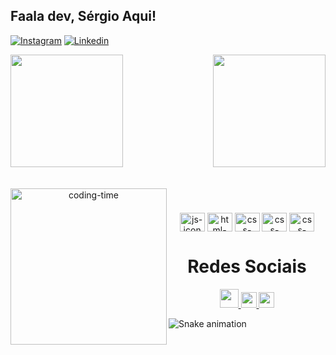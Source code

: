 ## Faala dev, Sérgio Aqui!

[![Instagram](https://img.shields.io/badge/Instagram-E4405F?style=for-the-badge&logo=instagram&logoColor=white)](https://www.instagram.com/sergiomigueljr/)
[![Linkedin](https://img.shields.io/badge/LinkedIn-0077B5?style=for-the-badge&logo=linkedin&logoColor=white)](https://www.linkedin.com/in/s%C3%A9rgiomiguel/)
<div>
  
  <img  height="180em" src="https://github-readme-stats.vercel.app/api?username=Ser001&show_icons=true&theme=react&include_all_commits=true&count_private=true"/>
  <img align="right" height="180em" src="https://github-readme-stats.vercel.app/api/top-langs/?username=Ser001&layout=compact&langs_count=16&theme=react"/>
</div>
<br>

<div  align="center"> 
  <div style="display: inline_block"><br>
    <img align="left" height="250" alt="coding-time" src="code.gif">
    <h1 align="center"></h1>
    <img align="center" height="30" width="40" alt="js-icon"  src="https://img.shields.io/badge/JavaScript-323330?style=for-the-badge&logo=javascript&logoColor=F7DF1E">
    <img align="center" height="30" width="40" alt="html-icon" src="https://img.shields.io/badge/HTML5-E34F26?style=for-the-badge&logo=html5&logoColor=white">
    <img align="center" height="30" width="40" alt="css-icon" src="https://img.shields.io/badge/CSS3-1572B6?style=for-the-badge&logo=css3&logoColor=white">
    <img align="center" height="30" width="40" alt="css-icon" src="https://img.shields.io/badge/C%23-239120?style=for-the-badge&logo=c-sharp&logoColor=white">
     <img align="center" height="30" width="40" alt="css-icon" src="https://img.shields.io/badge/MySQL-00000F?style=for-the-badge&logo=mysql&logoColor=white">
   </div>
    
  
  <h1 align="center">Redes Sociais</h1>
    <a href = "mailto: sergiomigueldossantosjr@outlook.com">
      <img width="30" src="Outlook.svg">
    </a>
    <a href = "www.linkedin.com/in/sérgiomiguel">
      <img width="25" src="linkedin.svg">
    </a>
    <a href = "https://www.instagram.com/sergiomigueljr/">
      <img width="25" src="instagram.png">
    </a>
</div>
  
![Snake animation](https://github.com/Ser001/Ser001/blob/output/github-contribution-grid-snake.svg)
